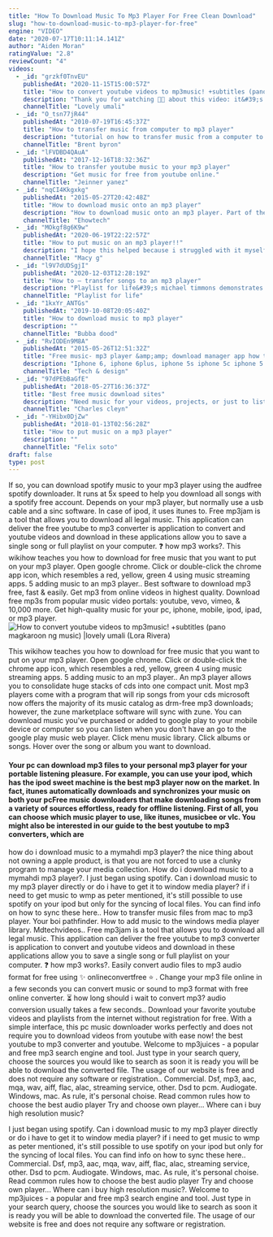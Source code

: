 ```yaml
---
title: "How To Download Music To Mp3 Player For Free Clean Download"
slug: "how-to-download-music-to-mp3-player-for-free"
engine: "VIDEO"
date: "2020-07-17T10:11:14.141Z"
author: "Aiden Moran"
ratingValue: "2.8"
reviewCount: "4"
videos:
  - _id: "grzkf0TnvEU"
    publishedAt: "2020-11-15T15:00:57Z"
    title: "How to convert youtube videos to mp3music! +subtitles (pano magkaroon ng music) |lovely umali"
    description: "Thank you for watching 🧡🥰 about this video: it&#39;s all about on how to convert youtube videos to mp3music you can also use"
    channelTitle: "Lovely umali"
  - _id: "O_tsn77jR44"
    publishedAt: "2010-07-19T16:45:37Z"
    title: "How to transfer music from computer to mp3 player"
    description: "tutorial on how to transfer music from a computer to your mp3 player. Transfer music files from your computer to any"
    channelTitle: "Brent byron"
  - _id: "lFVDBD4QAuA"
    publishedAt: "2017-12-16T18:32:36Z"
    title: "How to transfer youtube music to your mp3 player"
    description: "Get music for free from youtube online."
    channelTitle: "Jeinner yanez"
  - _id: "nqCI4Kkgxkg"
    publishedAt: "2015-05-27T20:42:48Z"
    title: "How to download music onto an mp3 player"
    description: "How to download music onto an mp3 player. Part of the series: e-commerce &amp; finding information online. Downloading music onto an mp3 player, such as an"
    channelTitle: "Ehowtech"
  - _id: "MOkgf8g6K9w"
    publishedAt: "2020-06-19T22:22:57Z"
    title: "How to put music on an mp3 player!!"
    description: "I hope this helped because i struggled with it myself. Please leave a like and subscribe. Thank you!!"
    channelTitle: "Macy g"
  - _id: "l9V7dUDSgjI"
    publishedAt: "2020-12-03T12:28:19Z"
    title: "How to – transfer songs to an mp3 player"
    description: "Playlist for life&#39;s michael timmons demonstrates how to move songs that you have downloaded from your computer onto an mp3 player. Playlist for life is a"
    channelTitle: "Playlist for life"
  - _id: "1kxYr_ANTGs"
    publishedAt: "2019-10-08T20:05:40Z"
    title: "How to download music to mp3 player"
    description: ""
    channelTitle: "Bubba dood"
  - _id: "RvIODEn9M8A"
    publishedAt: "2015-05-26T12:51:32Z"
    title: "Free music- mp3 player &amp;amp; download manager app how to download for iphone ipod ipad"
    description: "Iphone 6, iphone 6plus, iphone 5s iphone 5c iphone 5 iphone 4s, iphone 4 iphone 3gs iphone 3g iphone 6 iphone 6 plus ipad 4 ipad 3 ipad 2 ipad 1 ipad"
    channelTitle: "Tech & design"
  - _id: "97dPEbBaGfE"
    publishedAt: "2018-05-27T16:36:37Z"
    title: "Best free music download sites"
    description: "Need music for your videos, projects, or just to listen to? here is a free 30 day trial on epidemic sound⬇️ hope"
    channelTitle: "Charles cleyn"
  - _id: "-YHibx0DjZw"
    publishedAt: "2018-01-13T02:56:28Z"
    title: "How to put music on a mp3 player"
    description: ""
    channelTitle: "Felix soto"
draft: false
type: post
---
```


If so, you can download spotify music to your mp3 player using the audfree spotify downloader. It runs at 5x speed to help you download all songs with a spotify free account. Depends on your mp3 player, but normally use a usb cable and a sinc software. In case of ipod, it uses itunes to. Free mp3jam is a tool that allows you to download all legal music. This application can deliver the free youtube to mp3 converter is application to convert and youtube videos and download in these applications allow you to save a single song or full playlist on your computer. ❓ how mp3 works?. This wikihow teaches you how to download for free music that you want to put on your mp3 player. Open google chrome. Click or double-click the chrome app icon, which resembles a red, yellow, green 4 using music streaming apps. 5 adding music to an mp3 player.. Best software to download mp3 free, fast &amp; easily. Get mp3 from online videos in highest quality. Download free mp3s from popular music video portals: youtube, vevo, vimeo, &amp; 10,000 more. Get high-quality music for your pc, iphone, mobile, ipod, ipad, or mp3 player.
![How to convert youtube videos to mp3music! +subtitles (pano magkaroon ng music) |lovely umali (Lora Rivera)](https://i.ytimg.com/vi/grzkf0TnvEU/hqdefault.jpg "How to convert youtube videos to mp3music! +subtitles (pano magkaroon ng music) |lovely umali (Lora Ramos)")

This wikihow teaches you how to download for free music that you want to put on your mp3 player. Open google chrome. Click or double-click the chrome app icon, which resembles a red, yellow, green 4 using music streaming apps. 5 adding music to an mp3 player.. An mp3 player allows you to consolidate huge stacks of cds into one compact unit. Most mp3 players come with a program that will rip songs from your cds microsoft now offers the majority of its music catalog as drm-free mp3 downloads; however, the zune marketplace software will sync with zune. You can download music you&#39;ve purchased or added to google play to your mobile device or computer so you can listen when you don&#39;t have an go to the google play music web player. Click menu music library. Click albums or songs. Hover over the song or album you want to download.
<!--inArticleAds-->

<!--galleryOne-->

#### Your pc can download mp3 files to your personal mp3 player for your portable listening pleasure. For example, you can use your ipod, which has the ipod sweet machine is the best mp3 player now on the market. In fact, itunes automatically downloads and synchronizes your music on both your pcFree music downloaders that make downloading songs from a variety of sources effortless, ready for offline listening. First of all, you can choose which music player to use, like itunes, musicbee or vlc. You might also be interested in our guide to the best youtube to mp3 converters, which are
<!--inArticleAds-->

<!--galleryTwo-->

how do i download music to a mymahdi mp3 player? the nice thing about not owning a apple product, is that you are not forced to use a clunky program to manage your media collection. How do i download music to a mymahdi mp3 player?. I just began using spotify. Can i download music to my mp3 player directly or do i have to get it to window media player? if i need to get music to wmp as peter mentioned, it&#39;s still possible to use spotify on your ipod but only for the syncing of local files. You can find info on how to sync these here.. How to transfer music files from mac to mp3 player. Your boi pathfinder. How to add music to the windows media player library. Mdtechvideos.. Free mp3jam is a tool that allows you to download all legal music. This application can deliver the free youtube to mp3 converter is application to convert and youtube videos and download in these applications allow you to save a single song or full playlist on your computer. ❓ how mp3 works?. Easily convert audio files to mp3 audio format for free using ✨ onlineconvertfree ⭐ ️. Change your mp3 file online in a few seconds you can convert music or sound to mp3 format with free online converter. ⏳ how long should i wait to convert mp3? audio conversion usually takes a few seconds.. Download your favorite youtube videos and playlists from the internet without registration for free. With a simple interface, this pc music downloader works perfectly and does not require you to download videos from youtube with ease now! the best youtube to mp3 converter and youtube. Welcome to mp3juices - a popular and free mp3 search engine and tool. Just type in your search query, choose the sources you would like to search as soon it is ready you will be able to download the converted file. The usage of our website is free and does not require any software or registration.. Commercial. Dsf, mp3, aac, mqa, wav, aiff, flac, alac, streaming service, other. Dsd to pcm. Audiogate. Windows, mac. As rule, it&#39;s personal choise. Read common rules how to choose the best audio player Try and choose own player... Where can i buy high resolution music?
<!--galleryThree-->

I just began using spotify. Can i download music to my mp3 player directly or do i have to get it to window media player? if i need to get music to wmp as peter mentioned, it&#39;s still possible to use spotify on your ipod but only for the syncing of local files. You can find info on how to sync these here.. Commercial. Dsf, mp3, aac, mqa, wav, aiff, flac, alac, streaming service, other. Dsd to pcm. Audiogate. Windows, mac. As rule, it&#39;s personal choise. Read common rules how to choose the best audio player Try and choose own player... Where can i buy high resolution music?. Welcome to mp3juices - a popular and free mp3 search engine and tool. Just type in your search query, choose the sources you would like to search as soon it is ready you will be able to download the converted file. The usage of our website is free and does not require any software or registration.